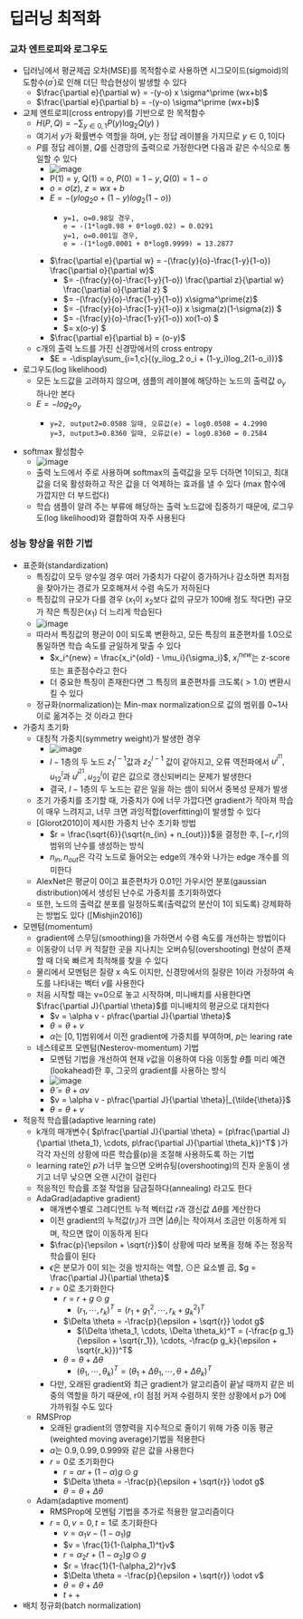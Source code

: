 # 딥러닝 최적화

### 교차 엔트로피와 로그우도
- 딥러닝에서 평균제곱 오차(MSE)를 목적함수로 사용하면 시그모이드(sigmoid)의 도함수($\sigma^\prime$)로 인해 더딘 학습현상이 발생할 수 있다
  - $\frac{\partial e}{\partial w} = -(y-o) x \sigma^\prime (wx+b)$
  - $\frac{\partial e}{\partial b} = -(y-o) \sigma^\prime (wx+b)$
- 교체 엔트로피(cross entropy)를 기반으로 한 목적함수
  - $H(P,Q) = -\displaystyle\sum_{y \in {0,1}}{P(y)\log_{2}{Q(y)}}$ )
  - 여기서 $y$가 확률변수 역할을 하며, y는 정답 레이블을 가지므로 $y \in {0,1}$이다
  - $P$를 정답 레이블, $Q$를 신경망의 출력으로 가정한다면 다음과 같은 수식으로 통일할 수 있다
    - ![image](https://github.com/kimho1wq/TIL/assets/15611500/aa16fc6c-4788-4970-b7af-fb9b48114c50)
    - P(1) = y, Q(1) = o, $P(0) = 1-y, Q(0) = 1-o$
    - $o = \sigma(z)$, $z = wx+b$
    - $E = -(ylog_2 o + (1-y)log_2(1-o))$
      - ```
        y=1, o=0.98일 경우,
        e = -(1*log0.98 + 0*log0.02) = 0.0291
        y=1, o=0.001일 경우,
        e = -(1*log0.0001 + 0*log0.9999) = 13.2877
        ```
    - $\frac{\partial e}{\partial w} = -(\frac{y}{o}-\frac{1-y}{1-o}) \frac{\partial o}{\partial w}$
      - $= -(\frac{y}{o}-\frac{1-y}{1-o}) \frac{\partial z}{\partial w} \frac{\partial o}{\partial z} $
      - $= -(\frac{y}{o}-\frac{1-y}{1-o}) x\sigma^\prime(z)$
      - $= -(\frac{y}{o}-\frac{1-y}{1-o}) x \sigma(z)(1-\sigma(z)) $
      - $= -(\frac{y}{o}-\frac{1-y}{1-o}) xo(1-o) $
      - $= x(o-y) $
    - $\frac{\partial e}{\partial b} = (o-y)$
  - c개의 출력 노드를 가진 신경망에서의 cross entropy
    - $E = -\display\sum_{i=1,c}{(y_ilog_2 o_i + (1-y_i)log_2(1-o_i))}$
- 로그우도(log likelihood)
  - 모든 노드값을 고려하지 않으며, 샘플의 레이블에 해당하는 노드의 출력값 $o_y$ 하나만 본다
  - $E = -log_2 o_y$
    - ```
      y=2, output2=0.0508 일때, 오류값(e) = log0.0508 = 4.2990
      y=3, output3=0.8360 일때, 오류값(e) = log0.8360 = 0.2584
      ```
- softmax 활성함수
  - ![image](https://github.com/kimho1wq/TIL/assets/15611500/14e6150d-321c-4033-b811-3d4be1b622a9)
  - 출력 노드에서 주로 사용하며 softmax의 출력값을 모두 더하면 1이되고, 최대값을 더욱 활성화하고 작은 값을 더 억제하는 효과를 낼 수 있다 (max 함수에 가깝지만 더 부드럽다)
  - 학습 샘플이 알려 주는 부류에 해당하는 출력 노드값에 집중하기 때문에, 로그우도(log likelihood)와 결합하여 자주 사용된다


### 성능 향상을 위한 기법
- 표준화(standardization)
  - 특징값이 모두 양수일 경우 여러 가중치가 다같이 증가하거나 감소하면 최저점을 찾아가는 경로가 모호해져서 수렴 속도가 저하된다
  - 특징값의 규모가 다를 경우 ($x_1$이 $x_2$보다 값의 규모가 100배 정도 작다면) 규모가 작은 특징은($x_1$) 더 느리게 학습된다
  - ![image](https://github.com/kimho1wq/TIL/assets/15611500/c3539570-a861-4d8d-a09a-f80ea5ad4155)
  - 따라서 특징값의 평균이 0이 되도록 변환하고, 모든 특징의 표준편차를 1.0으로 통일하면 학습 속도를 균일하게 맞출 수 있다
    - $x_i^{new} = \frac{x_i^{old} - \mu_i}{\sigma_i}$, $x_i^{new}$는 z-score 또는 표준점수라고 한다
    - 더 중요한 특징이 존재한다면 그 특징의 표준편차를 크도록($>1.0$) 변환시킬 수 있다
  - 정규화(normalization)는 Min-max normalization으로 값의 범위를 0~1사이로 옮겨주는 것 이라고 한다
- 가중치 초기화
  - 대칭적 가중치(symmetry weight)가 발생한 경우
    - ![image](https://github.com/kimho1wq/TIL/assets/15611500/9db1a3eb-4217-48a6-ae58-f6b24f559af6)
    - $l-1$층의 두 노드 $z_1^{l-1}$값과 $z_2^{l-1}$ 값이 같아지고, 오류 역전파에서 $u^l^{11}, u^l_{12}$과 $u^l^{21}, u^l_{22}$이 같은 값으로 갱신되버리는 문제가 발생한다
    - 결국, $l-1$층의 두 노드는 같은 일을 하는 셈이 되어서 중복성 문제가 발생
  - 초기 가중치를 초기할 때, 가중치가 0에 너무 가깝다면 gradient가 작아져 학습이 매우 느려지고, 너무 크면 과잉적합(overfitting)이 발생할 수 있다
  - [Glorot2010]이 제시한 가중치 난수 초기화 방법
    - $r = \frac{\sqrt{6}}{\sqrt{n_{in} + n_{out}}}$을 결정한 후, $[-r, r]$의 범위의 난수를 생성하는 방식
    - $n_{in}, n_{out}$은 각각 노드로 들어오는 edge의 개수와 나가는 edge 개수를 의미한다
  - AlexNet은 평균이 0이고 표준편차가 0.01인 가우시언 분포(gaussian distribution)에서 생성된 난수로 가중치를 초기화하였다
  - 또한, 노드의 출력값 분포를 일정하도록(출력값의 분산이 1이 되도록) 강제화하는 방법도 있다 ([Mishjin2016])
- 모멘텀(momentum)
  - gradient에 스무딩(smoothing)을 가하면서 수렴 속도를 개선하는 방법이다
  - 이동량이 너무 커 적잘한 곳을 지나치는 오버슈팅(overshooting) 현상이 존재할 때 더욱 빠르게 최적해를 찾을 수 있다
  - 물리에서 모멘텀은 질량 x 속도 이지만, 신경망에서의 질량은 1이라 가정하여 속도를 나타내는 벡터 $v$를 사용한다
  - 처음 시작할 때는 v=0으로 놓고 시작하며, 미니배치를 사용한다면 $\frac{\partial J}{\partial \theta}$를 미니배치의 평균으로 대치한다
    - $v = \alpha v - p\frac{\partial J}{\partial \theta}$
    - $\theta = \theta + v$
    - $\alpha$는 $[0,1]$범위에서 이전 gradient에 가중치를 부여하며, $p$는 learing rate
  - 네스테로프 모멘텀(Nesterov-momentum) 기법
    - 모멘텀 기법을 개선하여 현재 $v$값을 이용하여 다음 이동할 $\tilde{\theta}$를 미리 예견(lookahead)한 후, 그곳의 gradient를 사용하는 방식
    - ![image](https://github.com/kimho1wq/TIL/assets/15611500/72afd531-156c-435e-bb00-322a3b08ba15)
    - $\tilde{\theta} = \theta + \alpha v$
    - $v = \alpha v - p\frac{\partial J}{\partial \theta}|_{\tilde{\theta}}$
    - $\theta = \theta + v$
- 적응적 학습률(adaptive learning rate)
  - k개의 매개변수( $p\frac{\partial J}{\partial \theta} = (p\frac{\partial J}{\partial \theta_1}, \cdots, p\frac{\partial J}{\partial \theta_k})^T$ )가 각각 자신의 상황에 따른 학습률(p)을 조절해 사용하도록 하는 기법
  - learning rate인 $p$가 너무 높으면 오버슈팅(overshooting)의 진자 운동이 생기고 너무 낮으면 오랜 시간이 걸린다
  - 적응적인 학습률 조절 작업을 담금질하다(annealing) 라고도 한다 
  - AdaGrad(adaptive gradient)
    - 매개변수별로 그레디언트 누적 벡터값 $r$과 갱신값 $\Delta \theta$를 계산한다
    - 이전 gradient의 누적값($r_i$)가 크면 $|\Delta \theta_i|$는 작아져서 조금만 이동하게 되며, 작으면 많이 이동하게 된다
    - $\frac{p}{\epsilon + \sqrt{r}}$이 상황에 따라 보폭을 정해 주는 정응적 학습률이 된다
    - $\epsilon$은 분모가 0이 되는 것을 방지하는 역할, $\odot$은 요소별 곱, $g = \frac{\partial J}{\partial \theta}$
    - $r=0$로 초기화한다
      - $r = r + g \odot g$
        - $(r_1, \cdots, r_k)^T = (r_1 + g_1^2, \cdots, r_k + g_k^2)^T$
      - $\Delta \theta = -\frac{p}{\epsilon + \sqrt{r}} \odot g$
        - $(\Delta \theta_1, \cdots, \Delta \theta_k)^T = (-\frac{p g_1}{\epsilon + \sqrt{r_1}}, \cdots, -\frac{p g_k}{\epsilon + \sqrt{r_k}})^T$
      - $\theta = \theta + \Delta \theta$
        - $(\theta_1, \cdots, \theta_k)^T = (\theta_1 + \Delta \theta_1, \cdots, \theta + \Delta \theta_k)^T$
    - 다만, 오래된 gradient와 최근 gradient가 알고리즘이 끝날 때까지 같은 비중의 역할을 하기 때문에, r이 점점 커져 수렴하지 못한 상황에서 p가 0에 가까워질 수도 있다
  - RMSProp
    - 오래된 gradient의 영향력을 지수적으로 줄이기 위해 가중 이동 평균(weighted moving average)기법을 적용한다
    - $\alpha$는 $0.9, 0.99, 0.999$와 같은 값을 사용한다
    - $r=0$로 초기화한다
      - $r = \alpha r + (1-\alpha) g \odot g$
      - $\Delta \theta = -\frac{p}{\epsilon + \sqrt{r}} \odot g$
      - $\theta = \theta + \Delta \theta$
  - Adam(adaptive moment)
    - RMSProp에 모멘텀 기법을 추가로 적용한 알고리즘이다
    - $r=0, v=0, t=1$로 초기화한다
      - $v = \alpha_1 v - (1-\alpha_1) g$
      - $v = \frac{1}{1-(\alpha_1)^t}v$
      - $r = \alpha_2 r + (1-\alpha_2) g \odot g$
      - $r = \frac{1}{1-(\alpha_2)^r}v$
      - $\Delta \theta = -\frac{p}{\epsilon + \sqrt{r}} \odot v$
      - $\theta = \theta + \Delta \theta$
      - $t++$
- 배치 정규화(batch normalization)















